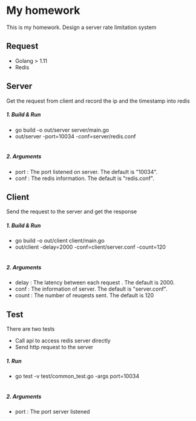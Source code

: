 # My homework

This is my homework. Design a server rate limitation system

##  Request
+ Golang > 1.11
+ Redis

## Server
Get the request from client and record the ip and the timestamp into redis
##### 1. Build & Run
+ go build -o out/server server/main.go
+ out/server -port=10034 -conf=server/redis.conf
<br /><br />
##### 2. Arguments
+ port : The port listened on server. The default is "10034".
+ conf : The redis information. The default is "redis.conf".


## Client
Send the request to the server and get the response
##### 1. Build & Run
+ go build -o out/client client/main.go
+ out/client -delay=2000 -conf=client/server.conf -count=120
<br /><br />
##### 2. Arguments
+ delay : The latency between each request . The default is 2000.
+ conf : The information of server. The default is "server.conf".
+ count : The number of reuqests sent. The default is 120

## Test
There are two tests
+ Call api to access redis server directly
+ Send http request to the server
##### 1. Run
+ go test -v test/common_test.go -args port=10034
<br /><br />
##### 2. Arguments
+ port : The port server listened